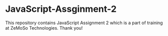 # JavaScript-Assginment-2
This repository contains JavaScript Assignment 2 which is a part of training at ZeMoSo Technologies. Thank you!
